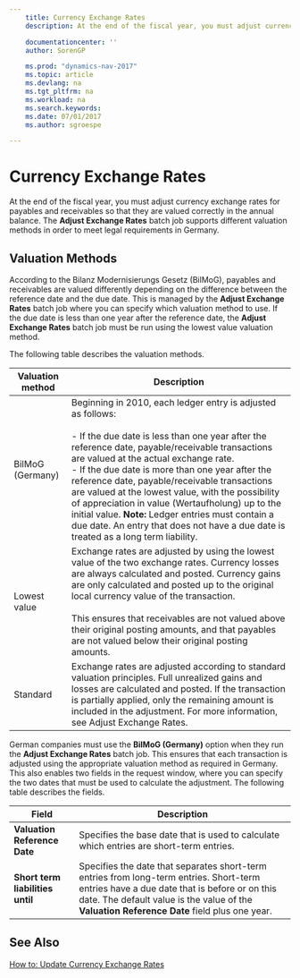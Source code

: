 ```yaml
---
    title: Currency Exchange Rates
    description: At the end of the fiscal year, you must adjust currency exchange rates for payables and receivables so that they are valued correctly in the annual balance. The **Adjust Exchange Rates** batch job supports different valuation methods in order to meet legal requirements in Germany.

    documentationcenter: ''
    author: SorenGP

    ms.prod: "dynamics-nav-2017"
    ms.topic: article
    ms.devlang: na
    ms.tgt_pltfrm: na
    ms.workload: na
    ms.search.keywords:
    ms.date: 07/01/2017
    ms.author: sgroespe

---
```

# Currency Exchange Rates
At the end of the fiscal year, you must adjust currency exchange rates for payables and receivables so that they are valued correctly in the annual balance. The **Adjust Exchange Rates** batch job supports different valuation methods in order to meet legal requirements in Germany.  

## Valuation Methods  
According to the Bilanz Modernisierungs Gesetz (BilMoG), payables and receivables are valued differently depending on the difference between the reference date and the due date. This is managed by the **Adjust Exchange Rates** batch job where you can specify which valuation method to use. If the due date is less than one year after the reference date, the **Adjust Exchange Rates** batch job must be run using the lowest value valuation method.  

The following table describes the valuation methods.  

|Valuation method|Description|  
|----------------------|---------------------------------------|  
|BilMoG (Germany)|Beginning in 2010, each ledger entry is adjusted as follows:<br /><br /> -   If the due date is less than one year after the reference date, payable/receivable transactions are valued at the actual exchange rate.<br />-   If the due date is more than one year after the reference date, payable/receivable transactions are valued at the lowest value, with the possibility of appreciation in value (Wertaufholung) up to the initial value. **Note:**  Ledger entries must contain a due date. An entry that does not have a due date is treated as a long term liability.|  
|Lowest value|Exchange rates are adjusted by using the lowest value of the two exchange rates. Currency losses are always calculated and posted. Currency gains are only calculated and posted up to the original local currency value of the transaction.<br /><br /> This ensures that receivables are not valued above their original posting amounts, and that payables are not valued below their original posting amounts.|  
|Standard|Exchange rates are adjusted according to standard valuation principles. Full unrealized gains and losses are calculated and posted. If the transaction is partially applied, only the remaining amount is included in the adjustment. For more information, see Adjust Exchange Rates.|  

German companies must use the **BilMoG (Germany)** option when they run the **Adjust Exchange Rates** batch job. This ensures that each transaction is adjusted using the appropriate valuation method as required in Germany. This also enables two fields in the request window, where you can specify the two dates that must be used to calculate the adjustment. The following table describes the fields.  

|Field|Description|  
|---------------------------------|---------------------------------------|  
|**Valuation Reference Date**|Specifies the base date that is used to calculate which entries are short-term entries.|  
|**Short term liabilities until**|Specifies the date that separates short-term entries from long-term entries. Short-term entries have a due date that is before or on this date. The default value is the value of the **Valuation Reference Date** field plus one year.|  

## See Also  
[How to: Update Currency Exchange Rates](../../finance-how-update-currencies.md)
